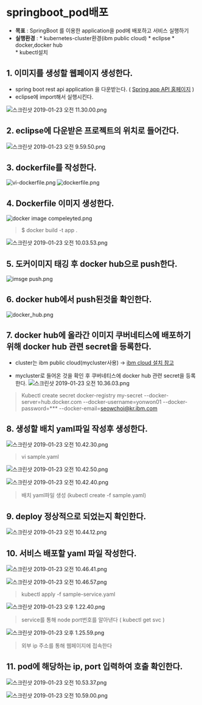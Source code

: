 # springboot_pod배포
 - **목표** : SpringBoot 를 이용한 application을 pod에 배포하고 서비스 실행하기
 - **실행환경**  : 
       * kubernetes-cluster환경(ibm public cloud) 
       * eclipse 
       * docker,docker hub  
       * kubectl설치
  
  
## 1. 이미지를 생성할 웹페이지 생성한다.
   * spring boot rest api application 을 다운받는다. ( [Spring app API 홈페이지](https://spring.io/guides/gs/rest-service/ "Spring app API 홈페이지") )
   * eclipse에 import해서 실행시킨다.

![스크린샷 2019-01-23 오전 11.30.00.png](https://s3-ap-northeast-1.amazonaws.com/torchpad-production/wikis/10853/AP1QJZ5sRaGGsw5MKNfX_%E1%84%89%E1%85%B3%E1%84%8F%E1%85%B3%E1%84%85%E1%85%B5%E1%86%AB%E1%84%89%E1%85%A3%E1%86%BA%202019-01-23%20%E1%84%8B%E1%85%A9%E1%84%8C%E1%85%A5%E1%86%AB%2011.30.00.png)

## 2. eclipse에 다운받은 프로젝트의 위치로 들어간다.

![스크린샷 2019-01-23 오전 9.59.50.png](https://s3-ap-northeast-1.amazonaws.com/torchpad-production/wikis/10853/k7pIHHKeQ1yBozQ8NIhn_%E1%84%89%E1%85%B3%E1%84%8F%E1%85%B3%E1%84%85%E1%85%B5%E1%86%AB%E1%84%89%E1%85%A3%E1%86%BA%202019-01-23%20%E1%84%8B%E1%85%A9%E1%84%8C%E1%85%A5%E1%86%AB%209.59.50.png)

## 3. dockerfile를 작성한다.

![vi-dockerfile.png](https://s3-ap-northeast-1.amazonaws.com/torchpad-production/wikis/10853/Uwkh9huQ3itD0XBNeSz8_vi-dockerfile.png)
![dockerfile.png](https://s3-ap-northeast-1.amazonaws.com/torchpad-production/wikis/10853/YMUWPUQXRse6EGdjGE74_dockerfile.png)

## 4. Dockerfile 이미지 생성한다.

![docker image compeleyted.png](https://s3-ap-northeast-1.amazonaws.com/torchpad-production/wikis/10853/TRCDLdLeRcazXIBbfbuB_docker%20image%20compeleyted.png)
> $ docker build -t app .

![스크린샷 2019-01-23 오전 10.03.53.png](https://s3-ap-northeast-1.amazonaws.com/torchpad-production/wikis/10853/3rJ3iZX5SjGQ53DM5ARF_%E1%84%89%E1%85%B3%E1%84%8F%E1%85%B3%E1%84%85%E1%85%B5%E1%86%AB%E1%84%89%E1%85%A3%E1%86%BA%202019-01-23%20%E1%84%8B%E1%85%A9%E1%84%8C%E1%85%A5%E1%86%AB%2010.03.53.png)

## 5. 도커이미지 태깅 후 docker hub으로 push한다.

![imsge push.png](https://s3-ap-northeast-1.amazonaws.com/torchpad-production/wikis/10853/kDJ4kkuSTEWfHU1zZsvt_imsge%20push.png)


## 6. docker hub에서 push된것을 확인한다.

![docker_hub.png](https://s3-ap-northeast-1.amazonaws.com/torchpad-production/wikis/10853/dVlT0OfySbe0zwjx9c8N_docker_hub.png)

## 7. docker hub에 올라간 이미지 쿠버네티스에 배포하기 위해 docker hub 관련 secret을 등록한다.
	  
  * cluster는 ibm public cloud(mycluster사용)  -> [ibm cloud 설치 참고](https://torchpad.com/workspace/wikis/yonwon01/pages/Kubernetes_%EC%8B%A4%EC%8A%B5%EA%B5%AC%EC%84%B1 "ibm cloud 설치 참고")
  
  * mycluster로 들어온 것을 확인 후 쿠버네티스에 docker hub 관련 secret을 등록한다. 
![스크린샷 2019-01-23 오전 10.36.03.png](https://s3-ap-northeast-1.amazonaws.com/torchpad-production/wikis/10853/nF0ihUJkSTqaH4veldOV_%E1%84%89%E1%85%B3%E1%84%8F%E1%85%B3%E1%84%85%E1%85%B5%E1%86%AB%E1%84%89%E1%85%A3%E1%86%BA%202019-01-23%20%E1%84%8B%E1%85%A9%E1%84%8C%E1%85%A5%E1%86%AB%2010.36.03.png)
> Kubectl create secret docker-registry my-secret --docker-server=hub.docker.com --docker-username=yonwon01 --docker-password=*** --docker-email=seowchoi@kr.ibm.com

## 8. 생성할 배치 yaml파일 작성후 생성한다.

![스크린샷 2019-01-23 오전 10.42.30.png](https://s3-ap-northeast-1.amazonaws.com/torchpad-production/wikis/10853/kz8HctzQi2dKCxhCk1yR_%E1%84%89%E1%85%B3%E1%84%8F%E1%85%B3%E1%84%85%E1%85%B5%E1%86%AB%E1%84%89%E1%85%A3%E1%86%BA%202019-01-23%20%E1%84%8B%E1%85%A9%E1%84%8C%E1%85%A5%E1%86%AB%2010.42.30.png)
> vi sample.yaml

![스크린샷 2019-01-23 오전 10.42.50.png](https://s3-ap-northeast-1.amazonaws.com/torchpad-production/wikis/10853/Jnwjxk6MTxSJDG9tD1lW_%E1%84%89%E1%85%B3%E1%84%8F%E1%85%B3%E1%84%85%E1%85%B5%E1%86%AB%E1%84%89%E1%85%A3%E1%86%BA%202019-01-23%20%E1%84%8B%E1%85%A9%E1%84%8C%E1%85%A5%E1%86%AB%2010.42.50.png)

![스크린샷 2019-01-23 오전 10.42.40.png](https://s3-ap-northeast-1.amazonaws.com/torchpad-production/wikis/10853/9vnuPdDyS4KuAuLxTE3L_%E1%84%89%E1%85%B3%E1%84%8F%E1%85%B3%E1%84%85%E1%85%B5%E1%86%AB%E1%84%89%E1%85%A3%E1%86%BA%202019-01-23%20%E1%84%8B%E1%85%A9%E1%84%8C%E1%85%A5%E1%86%AB%2010.42.40.png)
> 배치 yaml파일 생성 (kubectl create -f sample.yaml)
 
## 9. deploy 정상적으로 되었는지 확인한다.
![스크린샷 2019-01-23 오전 10.44.12.png](https://s3-ap-northeast-1.amazonaws.com/torchpad-production/wikis/10853/py1ABEySzae2XrgC86N8_%E1%84%89%E1%85%B3%E1%84%8F%E1%85%B3%E1%84%85%E1%85%B5%E1%86%AB%E1%84%89%E1%85%A3%E1%86%BA%202019-01-23%20%E1%84%8B%E1%85%A9%E1%84%8C%E1%85%A5%E1%86%AB%2010.44.12.png)

## 10. 서비스 배포할 yaml 파일 작성한다.

![스크린샷 2019-01-23 오전 10.46.41.png](https://s3-ap-northeast-1.amazonaws.com/torchpad-production/wikis/10853/l4kdL2CKTeWDYDRU8QXO_%E1%84%89%E1%85%B3%E1%84%8F%E1%85%B3%E1%84%85%E1%85%B5%E1%86%AB%E1%84%89%E1%85%A3%E1%86%BA%202019-01-23%20%E1%84%8B%E1%85%A9%E1%84%8C%E1%85%A5%E1%86%AB%2010.46.41.png)

![스크린샷 2019-01-23 오전 10.46.57.png](https://s3-ap-northeast-1.amazonaws.com/torchpad-production/wikis/10853/wz073VNTAeX5IXgWf8oq_%E1%84%89%E1%85%B3%E1%84%8F%E1%85%B3%E1%84%85%E1%85%B5%E1%86%AB%E1%84%89%E1%85%A3%E1%86%BA%202019-01-23%20%E1%84%8B%E1%85%A9%E1%84%8C%E1%85%A5%E1%86%AB%2010.46.57.png)
> kubectl apply -f sample-service.yaml

![스크린샷 2019-01-23 오후 1.22.40.png](https://s3-ap-northeast-1.amazonaws.com/torchpad-production/wikis/10853/xOf3VTDxRe4S1vRvgAkS_%E1%84%89%E1%85%B3%E1%84%8F%E1%85%B3%E1%84%85%E1%85%B5%E1%86%AB%E1%84%89%E1%85%A3%E1%86%BA%202019-01-23%20%E1%84%8B%E1%85%A9%E1%84%92%E1%85%AE%201.22.40.png)
> service를 통해 node port번호를 알아낸다 ( kubectl get svc )

![스크린샷 2019-01-23 오후 1.25.59.png](https://s3-ap-northeast-1.amazonaws.com/torchpad-production/wikis/10853/5MCE6p5jQi6pJNR13SV7_%E1%84%89%E1%85%B3%E1%84%8F%E1%85%B3%E1%84%85%E1%85%B5%E1%86%AB%E1%84%89%E1%85%A3%E1%86%BA%202019-01-23%20%E1%84%8B%E1%85%A9%E1%84%92%E1%85%AE%201.25.59.png)
> 외부 ip 주소를 통해 웹페이지에 접속한다 

## 11. pod에 해당하는 ip, port 입력하여 호출 확인한다.
![스크린샷 2019-01-23 오전 10.53.37.png](https://s3-ap-northeast-1.amazonaws.com/torchpad-production/wikis/10853/pbZUcES6TX2v0LUqaFMD_%E1%84%89%E1%85%B3%E1%84%8F%E1%85%B3%E1%84%85%E1%85%B5%E1%86%AB%E1%84%89%E1%85%A3%E1%86%BA%202019-01-23%20%E1%84%8B%E1%85%A9%E1%84%8C%E1%85%A5%E1%86%AB%2010.53.37.png)

![스크린샷 2019-01-23 오전 10.59.00.png](https://s3-ap-northeast-1.amazonaws.com/torchpad-production/wikis/10853/7n3sfRrFQnuY5bOa73Hk_%E1%84%89%E1%85%B3%E1%84%8F%E1%85%B3%E1%84%85%E1%85%B5%E1%86%AB%E1%84%89%E1%85%A3%E1%86%BA%202019-01-23%20%E1%84%8B%E1%85%A9%E1%84%8C%E1%85%A5%E1%86%AB%2010.59.00.png)
